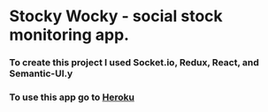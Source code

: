 # Stocky Wocky - social stock monitoring app.




### To create this project I used Socket.io, Redux, React, and Semantic-UI.y

### To use this app go to [Heroku](https://stocky-wocky.herokuapp.com)